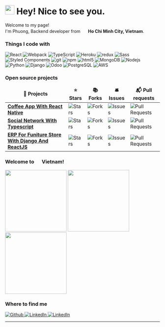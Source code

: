 <h1><img src="https://emojis.slackmojis.com/emojis/images/1531849430/4246/blob-sunglasses.gif?1531849430" width="30"/> Hey! Nice to see you.</h1>


<p>Welcome to my page! </br> I'm Phuong, Backend developer from <img src="https://user-images.githubusercontent.com/70852643/205022108-d4ff07fe-cda6-48bd-83c0-85519708e889.png" width="17"/> <b>Ho Chi Minh City, Vietnam</b>. </p>
<h3>Things I code with</h3>
<p>
  <img alt="React" src="https://img.shields.io/badge/-React-45b8d8?style=flat-square&logo=react&logoColor=white" />
  <img alt="Webpack" src="https://img.shields.io/badge/-Webpack-8DD6F9?style=flat-square&logo=webpack&logoColor=white" /> 
  <img alt="TypeScript" src="https://img.shields.io/badge/-TypeScript-007ACC?style=flat-square&logo=typescript&logoColor=white" />
  <img alt="Heroku" src="https://img.shields.io/badge/-Heroku-430098?style=flat-square&logo=heroku&logoColor=white" />
  <img alt="redux" src="https://img.shields.io/badge/-Redux-764ABC?style=flat-square&logo=redux&logoColor=white" />
  <img alt="Sass" src="https://img.shields.io/badge/-Sass-CC6699?style=flat-square&logo=sass&logoColor=white" />
  <img alt="Styled Components" src="https://img.shields.io/badge/-Styled_Components-db7092?style=flat-square&logo=styled-components&logoColor=white" />
  <img alt="git" src="https://img.shields.io/badge/-Git-F05032?style=flat-square&logo=git&logoColor=white" />
  <img alt="npm" src="https://img.shields.io/badge/-NPM-CB3837?style=flat-square&logo=npm&logoColor=white" />
  <img alt="html5" src="https://img.shields.io/badge/-HTML5-E34F26?style=flat-square&logo=html5&logoColor=white" />
  <img alt="MongoDB" src="https://img.shields.io/badge/-MongoDB-13aa52?style=flat-square&logo=mongodb&logoColor=white" />
  <img alt="Nodejs" src="https://img.shields.io/badge/-Nodejs-43853d?style=flat-square&logo=Node.js&logoColor=white" />
  <img alt="Python" src="https://img.shields.io/badge/Python-3776AB?style=flat-square&logo=python&logoColor=white"/>
  <img alt="Django" src="https://img.shields.io/badge/Django-092E20?style=flat-square&logo=django&logoColor=white"/>
  <img alt="Odoo" src="https://img.shields.io/badge/OpenERP-71639E?style=flat-square&logo=openerp&logoColor=white"/>
  <img alt="PostgreSQL" src="https://img.shields.io/badge/PostgreSQL-316192?style=flat-square&logo=postgresql&logoColor=white"/>
  <img alt="AWS" src="https://img.shields.io/badge/Amazon_AWS-FF9900?style=flat-square&logo=amazonaws&logoColor=white"/>
</p>
<h3>Open source projects</h3>
<table>
  <thead align="center">
    <tr border: none;>
      <td><b>🎁 Projects</b></td>
      <td><b>⭐ Stars</b></td>
      <td><b>📚 Forks</b></td>
      <td><b>🛎 Issues</b></td>
      <td><b>📬 Pull requests</b></td>
    </tr>
  </thead>
  <tbody>
    <tr>
      <td><a href="https://github.com/Phuong1404/App_Coffee"><b>Coffee App With React Native</b></a></td>
      <td><img alt="Stars" src="https://img.shields.io/github/stars/Phuong1404/App_Coffee?style=flat-square&labelColor=343b41"/></td>
      <td><img alt="Forks" src="https://img.shields.io/github/forks/Phuong1404/App_Coffee?style=flat-square&labelColor=343b41"/></td>
      <td><img alt="Issues" src="https://img.shields.io/github/issues/Phuong1404/App_Coffee?style=flat-square&labelColor=343b41"/></td>
      <td><img alt="Pull Requests" src="https://img.shields.io/github/issues-pr/Phuong1404/App_Coffee?style=flat-square&labelColor=343b41"/></td>
    </tr>
    <tr>
      <td><a href="https://github.com/Phuong1404/Social_Media_Website/"><b>Social Network With Typescript</b></a></td>
      <td><img alt="Stars" src="https://img.shields.io/github/stars/Phuong1404/Social_Media_Website?style=flat-square&labelColor=343b41"/></td>
      <td><img alt="Forks" src="https://img.shields.io/github/forks/Phuong1404/Social_Media_Website?style=flat-square&labelColor=343b41"/></td>
      <td><img alt="Issues" src="https://img.shields.io/github/issues/Phuong1404/Social_Media_Website?style=flat-square&labelColor=343b41"/></td>
      <td><img alt="Pull Requests" src="https://img.shields.io/github/issues-pr/Phuong1404/Social_Media_Website?style=flat-square&labelColor=343b41"/></td>
    </tr>
    <tr>
      <td><a href="https://github.com/Phuong1404/ERP_HeThongNoiThat"><b>ERP For Funiture Store With Django And ReactJS</b></a></td>
      <td><img alt="Stars" src="https://img.shields.io/github/stars/Phuong1404/ERP_HeThongNoiThat?style=flat-square&labelColor=343b41"/></td>
      <td><img alt="Forks" src="https://img.shields.io/github/forks/Phuong1404/ERP_HeThongNoiThat?style=flat-square&labelColor=343b41"/></td>
      <td><img alt="Issues" src="https://img.shields.io/github/issues/Phuong1404/ERP_HeThongNoiThat?style=flat-square&labelColor=343b41"/></td>
      <td><img alt="Pull Requests" src="https://img.shields.io/github/issues-pr/Phuong1404/ERP_HeThongNoiThat?style=flat-square&labelColor=343b41"/></td>
    </tr>
  </tbody>
</table>

<h3>Welcome to <img src="https://user-images.githubusercontent.com/70852643/205022108-d4ff07fe-cda6-48bd-83c0-85519708e889.png" width="17"/> Vietnam! </h3>
<p>
	<img width="200" src="https://h3jd9zjnmsobj.vcdn.cloud/public/mytravelmap/images/2018/12/18/bintruong22228605/b83193264df41c81ff0c534d6ffb6ea5.jpg" /> 
	<img width="200" src="https://h3jd9zjnmsobj.vcdn.cloud/public/mytravelmap/images/2018/12/18/bintruong22228605/624c5daa737331d09d036bb7ed298158.jpg" /> 
	<img width="200" src="https://h3jd9zjnmsobj.vcdn.cloud/public/mytravelmap/images/2018/12/18/bintruong22228605/af908ab9240984e07666bf8777fde3b1.jpg" />
</p>
<h3>Where to find me</h3>
<p>
	<a href="https://github.com/Phuong1404" target="_blank">
		<img alt="Github" src="https://img.shields.io/badge/GitHub-%2312100E.svg?&style=for-the-badge&logo=Github&logoColor=white" />
	</a> 
	<a href="https://www.facebook.com/xuanphuong140401/" target="_blank">
		<img alt="LinkedIn" src="https://img.shields.io/badge/linkedin-%230077B5.svg?&style=for-the-badge&logo=linkedin&logoColor=white" />
	</a> 
	<a href="https://www.linkedin.com/in/phuong-trinh-7b673a249/" target="_blank">
		<img alt="LinkedIn" src="https://img.shields.io/badge/facebook-%232851A3.svg?&style=for-the-badge&logo=facebook&logoColor=white" />
	</a>
</p>

------------
